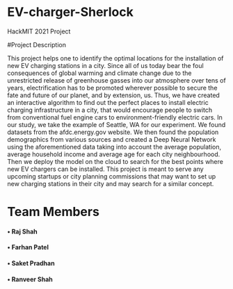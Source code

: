 # EV-charger-Sherlock
HackMIT 2021 Project

#Project Description

<p>This project helps one to identify the optimal locations for the installation of new EV charging stations in a city. Since all of us today bear the foul consequences of global warming and climate change due to the unrestricted release of greenhouse gasses into our atmosphere over tens of years, electrification has to be promoted wherever possible to secure the fate and future of our planet, and by extension, us. Thus, we have created an interactive algorithm to find out the perfect places to install electric charging infrastructure in a city, that would encourage people to switch from conventional fuel engine cars to environment-friendly electric cars.
In our study, we take the example of Seattle, WA for our experiment. We found datasets from the afdc.energy.gov website. We then found the population demographics from various sources and created a Deep Neural Network using the aforementioned data taking into account the average population, average household income and average age for each city neighbourhood. Then we deploy the model on the cloud to search for the best points where new EV chargers can be installed. This project is meant to serve any upcoming startups or city planning commissions that may want to set up new charging stations in their city and may search for a similar concept.<p>

# Team Members
<h4>• Raj Shah</h4>
<h4>• Farhan Patel</h4>
<h4>• Saket Pradhan</h4>
<h4>• Ranveer Shah</h4>
